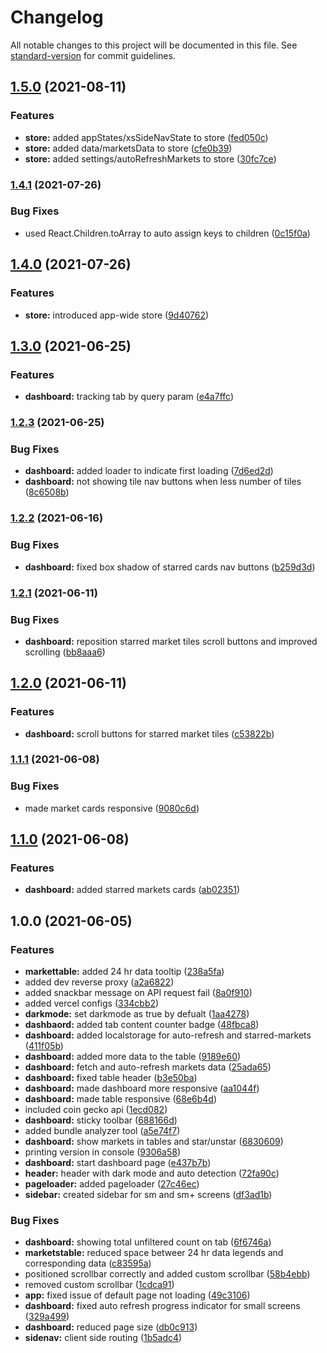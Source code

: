# Changelog

All notable changes to this project will be documented in this file. See [standard-version](https://github.com/conventional-changelog/standard-version) for commit guidelines.

## [1.5.0](https://github.com/sushant-kum/react-crypto/compare/1.4.1...1.5.0) (2021-08-11)

### Features

- **store:** added appStates/xsSideNavState to store ([fed050c](https://github.com/sushant-kum/react-crypto/commit/fed050c6f17e5195b9b985162b0d04d2f4bb3841))
- **store:** added data/marketsData to store ([cfe0b39](https://github.com/sushant-kum/react-crypto/commit/cfe0b393d271f977b262efcd31f2f8b0a0efe0af))
- **store:** added settings/autoRefreshMarkets to store ([30fc7ce](https://github.com/sushant-kum/react-crypto/commit/30fc7ceea1b34b7136a21745da2f5ae40e19a59b))

### [1.4.1](https://github.com/sushant-kum/react-crypto/compare/1.4.0...1.4.1) (2021-07-26)

### Bug Fixes

- used React.Children.toArray to auto assign keys to children ([0c15f0a](https://github.com/sushant-kum/react-crypto/commit/0c15f0a2ca43561de7388ea34dbc3d3336363faa))

## [1.4.0](https://github.com/sushant-kum/react-crypto/compare/1.3.0...1.4.0) (2021-07-26)

### Features

- **store:** introduced app-wide store ([9d40762](https://github.com/sushant-kum/react-crypto/commit/9d40762b09f25f32420759d43bac98fc3d31c5de))

## [1.3.0](https://github.com/sushant-kum/react-crypto/compare/1.2.3...1.3.0) (2021-06-25)

### Features

- **dashboard:** tracking tab by query param ([e4a7ffc](https://github.com/sushant-kum/react-crypto/commit/e4a7ffc1d6d54dcfc4eda1fa1207f78ccbcbdc37))

### [1.2.3](https://github.com/sushant-kum/react-crypto/compare/1.2.2...1.2.3) (2021-06-25)

### Bug Fixes

- **dashboard:** added loader to indicate first loading ([7d6ed2d](https://github.com/sushant-kum/react-crypto/commit/7d6ed2d689a3ec419a4008638a09a84bcffc8fc2))
- **dashboard:** not showing tile nav buttons when less number of tiles ([8c6508b](https://github.com/sushant-kum/react-crypto/commit/8c6508b4d64569dd95451724a12da35325646b81))

### [1.2.2](https://github.com/sushant-kum/react-crypto/compare/1.2.1...1.2.2) (2021-06-16)

### Bug Fixes

- **dashboard:** fixed box shadow of starred cards nav buttons ([b259d3d](https://github.com/sushant-kum/react-crypto/commit/b259d3daf385697754e395288d26bcc90e03a04d))

### [1.2.1](https://github.com/sushant-kum/react-crypto/compare/1.2.0...1.2.1) (2021-06-11)

### Bug Fixes

- **dashboard:** reposition starred market tiles scroll buttons and improved scrolling ([bb8aaa6](https://github.com/sushant-kum/react-crypto/commit/bb8aaa6cbdcc9385f0c246866938f29173d6c243))

## [1.2.0](https://github.com/sushant-kum/react-crypto/compare/1.1.1...1.2.0) (2021-06-11)

### Features

- **dashboard:** scroll buttons for starred market tiles ([c53822b](https://github.com/sushant-kum/react-crypto/commit/c53822b2c436d80c1ccb3ba422aec9faa2d92863))

### [1.1.1](https://github.com/sushant-kum/react-crypto/compare/1.1.0...1.1.1) (2021-06-08)

### Bug Fixes

- made market cards responsive ([9080c6d](https://github.com/sushant-kum/react-crypto/commit/9080c6d85380b239181f58bd10b6bd287c2cc60b))

## [1.1.0](https://github.com/sushant-kum/react-crypto/compare/1.0.0...1.1.0) (2021-06-08)

### Features

- **dashboard:** added starred markets cards ([ab02351](https://github.com/sushant-kum/react-crypto/commit/ab0235192ede56143cd82e26c6f5681ec298bd09))

## 1.0.0 (2021-06-05)

### Features

- **markettable:** added 24 hr data tooltip ([238a5fa](https://github.com/sushant-kum/react-crypto/commit/238a5fad1d11f90e2bdf6854db35c899f687750a))
- added dev reverse proxy ([a2a6822](https://github.com/sushant-kum/react-crypto/commit/a2a6822e98ffe95644170357f8faef663f6ca1b8))
- added snackbar message on API request fail ([8a0f910](https://github.com/sushant-kum/react-crypto/commit/8a0f9108763e64236abb1e34fbc7b2887c76e164))
- added vercel configs ([334cbb2](https://github.com/sushant-kum/react-crypto/commit/334cbb289880b984fc5aabc214122746a564a99c))
- **darkmode:** set darkmode as true by defualt ([1aa4278](https://github.com/sushant-kum/react-crypto/commit/1aa4278e27c8fe7affd471932c72e2701131e7dd))
- **dashbaord:** added tab content counter badge ([48fbca8](https://github.com/sushant-kum/react-crypto/commit/48fbca8447caf48da497a731e0457bc94de5501c))
- **dashboard:** added localstorage for auto-refresh and starred-markets ([411f05b](https://github.com/sushant-kum/react-crypto/commit/411f05b647f0ffeab16b981c5f04eca003be4f57))
- **dashboard:** added more data to the table ([9189e60](https://github.com/sushant-kum/react-crypto/commit/9189e60c70b542d8d72cf0d00fb5ef0636045da9))
- **dashboard:** fetch and auto-refresh markets data ([25ada65](https://github.com/sushant-kum/react-crypto/commit/25ada65114dbf5d30174fbec82c0bfc4e777fca1))
- **dashboard:** fixed table header ([b3e50ba](https://github.com/sushant-kum/react-crypto/commit/b3e50ba9a184c3be8a93d0093f13aa83fe6769d7))
- **dashboard:** made dashboard more responsive ([aa1044f](https://github.com/sushant-kum/react-crypto/commit/aa1044fbbcb759dd3049765f627a953ef1afbc48))
- **dashboard:** made table responsive ([68e6b4d](https://github.com/sushant-kum/react-crypto/commit/68e6b4ddfba78e111f1d8be22c467fe3992e64f1))
- included coin gecko api ([1ecd082](https://github.com/sushant-kum/react-crypto/commit/1ecd082794cce694fd162af0f5798814f1c230dc))
- **dashboard:** sticky toolbar ([688166d](https://github.com/sushant-kum/react-crypto/commit/688166dbb78d17a6600b4a4845e613e4d5c493e9))
- added bundle analyzer tool ([a5e74f7](https://github.com/sushant-kum/react-crypto/commit/a5e74f7784da547c6a7f6d1eebd95c96d819c454))
- **dashboard:** show markets in tables and star/unstar ([6830609](https://github.com/sushant-kum/react-crypto/commit/683060933e299de098520bba81a891d32e3b7e6f))
- printing version in console ([9306a58](https://github.com/sushant-kum/react-crypto/commit/9306a5857f4d349e653aee25d77b6f1e6bf02c46))
- **dashboard:** start dashboard page ([e437b7b](https://github.com/sushant-kum/react-crypto/commit/e437b7b11e38b0a201c57bef378bf5a4299a6574))
- **header:** header with dark mode and auto detection ([72fa90c](https://github.com/sushant-kum/react-crypto/commit/72fa90c3b65d4df5b3b716e557ead1753dd0ddf4))
- **pageloader:** added pageloader ([27c46ec](https://github.com/sushant-kum/react-crypto/commit/27c46ec894a45233a94b37d28d1a9f2e2b0530ef))
- **sidebar:** created sidebar for sm and sm+ screens ([df3ad1b](https://github.com/sushant-kum/react-crypto/commit/df3ad1b265ceb68bdfd70549555bad5602e02799))

### Bug Fixes

- **dashboard:** showing total unfiltered count on tab ([6f6746a](https://github.com/sushant-kum/react-crypto/commit/6f6746a7bbf36e0e73c9ef5a27f80903f1383159))
- **marketstable:** reduced space betweer 24 hr data legends and corresponding data ([c83595a](https://github.com/sushant-kum/react-crypto/commit/c83595a4bf0dfb9d9bae45791f45bb7ff0a0e384))
- positioned scrollbar correctly and added custom scrollbar ([58b4ebb](https://github.com/sushant-kum/react-crypto/commit/58b4ebb6124838429e18c4cafe2d1e7234f02d9a))
- removed custom scrollbar ([1cdca91](https://github.com/sushant-kum/react-crypto/commit/1cdca918d65d8bf9171c3d2a5c4b91e2db7dfd89))
- **app:** fixed issue of default page not loading ([49c3106](https://github.com/sushant-kum/react-crypto/commit/49c31063a16a4aa89d1c95e2b3ced8c4ce7deac6))
- **dashboard:** fixed auto refresh progress indicator for small screens ([329a499](https://github.com/sushant-kum/react-crypto/commit/329a499da1662f75c2958eb71bcdf49b60e2dc42))
- **dashboard:** reduced page size ([db0c913](https://github.com/sushant-kum/react-crypto/commit/db0c913395056196e763fa09817307e862d86551))
- **sidenav:** client side routing ([1b5adc4](https://github.com/sushant-kum/react-crypto/commit/1b5adc46c8bce3e222c45c0096dea445bdc5e919))

